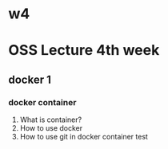 # w4
# OSS Lecture 4th week
## docker 1
### docker container

1. What is container?
2. How to use docker
3. How to use git in docker container
test
